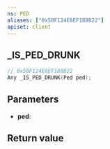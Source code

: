 ```yaml
---
ns: PED
aliases: ["0x50F124E6EF188B22"]
apiset: client
---
```

## _IS_PED_DRUNK

```c
// 0x50F124E6EF188B22
Any _IS_PED_DRUNK(Ped ped);
```


## Parameters
* **ped**:

## Return value

